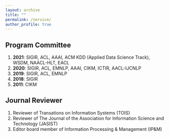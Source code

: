 ```yaml
---
layout: archive
title: ""
permalink: /service/
author_profile: true
---
```



## Program Committee

1. **2021**: SIGIR, ACL, AAAI, ACM KDD (Applied Data Science Track), WSDM, NAACL-HLT, EACL
2. **2020**: SIGIR, ACL, EMNLP, AAAI, CIKM, ICTIR, AACL-IJCNLP
3. **2019**: SIGIR, ACL, EMNLP
4. **2018**: SIGIR
5. **2011**: CIKM

## Journal Reviewer

1. Reviewer of Transations on Information Systems (TOIS)
2. Reviewer of The Journal of the Association for Information Science and Technology (JASIST) 
3. Editor board member of Information Processing & Management (IP&M)
